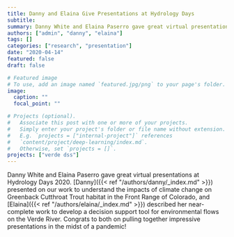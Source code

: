 ```yaml
---
title: Danny and Elaina Give Presentations at Hydrology Days
subtitle:
summary: Danny White and Elaina Paserro gave great virtual presentations at Hydrology Days 2020.
authors: ["admin", "danny", "elaina"]
tags: []
categories: ["research", "presentation"]
date: "2020-04-14"
featured: false
draft: false

# Featured image
# To use, add an image named `featured.jpg/png` to your page's folder.
image:
  caption: ""
  focal_point: ""

# Projects (optional).
#   Associate this post with one or more of your projects.
#   Simply enter your project's folder or file name without extension.
#   E.g. `projects = ["internal-project"]` references
#   `content/project/deep-learning/index.md`.
#   Otherwise, set `projects = []`.
projects: ["verde dss"]
---
```



Danny White and Elaina Paserro gave great virtual presentations at Hydrology Days 2020. [Danny]({{< ref "/authors/danny/_index.md" >}}) presented on our work to understand the impacts of climate change on Greenback Cutthroat Trout habitat in the Front Range of Colorado, and [Elaina]({{< ref "/authors/elaina/_index.md" >}}) described her near-complete work to develop a decision support tool for environmental flows on the Verde River. Congrats to both on pulling together impressive presentations in the midst of a pandemic!
